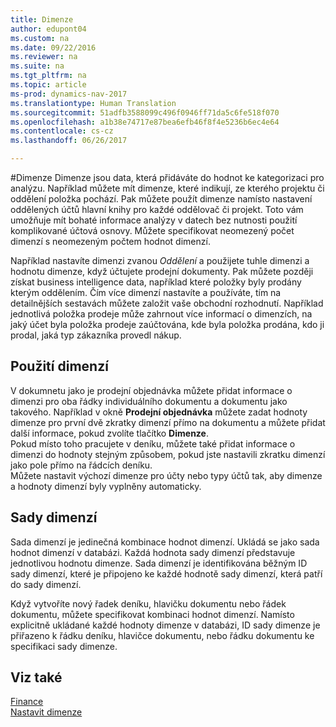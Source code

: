 ```yaml
---
title: Dimenze
author: edupont04
ms.custom: na
ms.date: 09/22/2016
ms.reviewer: na
ms.suite: na
ms.tgt_pltfrm: na
ms.topic: article
ms-prod: dynamics-nav-2017
ms.translationtype: Human Translation
ms.sourcegitcommit: 51adfb3588099c496f0946ff71da5c6fe518f070
ms.openlocfilehash: a1b38e74717e87bea6efb46f8f4e5236b6ec4e64
ms.contentlocale: cs-cz
ms.lasthandoff: 06/26/2017

---
```


#<a name="dimensions"></a>Dimenze
Dimenze jsou data, která přidáváte do hodnot ke kategorizaci pro analýzu. Například můžete mít dimenze, které indikují, ze kterého projektu či oddělení položka pochází.
Pak můžete použít dimenze namísto nastavení oddělených účtů hlavní knihy pro každé oddělovač či projekt. Toto vám umožňuje mít bohaté informace analýzy v datech bez nutnosti použití komplikované účtová osnovy.
Můžete specifikovat neomezený počet dimenzí s neomezeným počtem hodnot dimenzí.  

Například nastavíte dimenzi zvanou *Oddělení* a použijete tuhle dimenzi a hodnotu dimenze, když účtujete prodejní dokumenty. Pak můžete později získat business intelligence data, například které položky byly prodány kterým oddělením.
Čím více dimenzí nastavíte a používáte, tím na detailnějších sestavách můžete založit vaše obchodní rozhodnutí. Například jednotlivá položka prodeje může zahrnout více informací o dimenzích, na jaký účet byla položka prodeje zaúčtována, kde byla položka prodána, kdo ji prodal, jaká typ zákazníka provedl nákup.  

## <a name="using-dimensions"></a>Použití dimenzí
V dokumnetu jako je prodejní objednávka můžete přidat informace o dimenzi pro oba řádky individuálního dokumentu a dokumentu jako takového. Například v okně **Prodejní objednávka** můžete zadat hodnoty dimenze pro první dvě zkratky dimenzí přímo na dokumentu a můžete přidat další informace, pokud zvolíte tlačítko **Dimenze**.  
Pokud místo toho pracujete v deníku, můžete také přidat informace o dimenzi do hodnoty stejným způsobem, pokud jste nastavili zkratku dimenzí jako pole přímo na řádcích deníku.  
Můžete nastavit výchozí dimenze pro účty nebo typy účtů tak, aby dimenze a hodnoty dimenzí byly vyplněny automaticky.  

## <a name="dimension-sets"></a>Sady dimenzí
Sada dimenzí je jedinečná kombinace hodnot dimenzí. Ukládá se jako sada hodnot dimenzí v databázi. Každá hodnota sady dimenzí představuje jednotlivou hodnotu dimenze. Sada dimenzí je identifikována běžným ID sady dimenzí, které je připojeno ke každé hodnotě sady dimenzí, která patří do sady dimenzí.  

Když vytvoříte nový řadek deníku, hlavičku dokumentu nebo řádek dokumentu, můžete specifikovat kombinaci hodnot dimenzí. Namísto explicitně ukládané každé hodnoty dimenze v databázi, ID sady dimenze je přiřazeno k řádku deníku, hlavičce dokumentu, nebo řádku dokumentu ke specifikaci sady dimenze.  

## <a name="see-also"></a>Viz také
[Finance](finance-setup.md)  
[Nastavit dimenze](finance-setup-setup-dimensions.md)  

